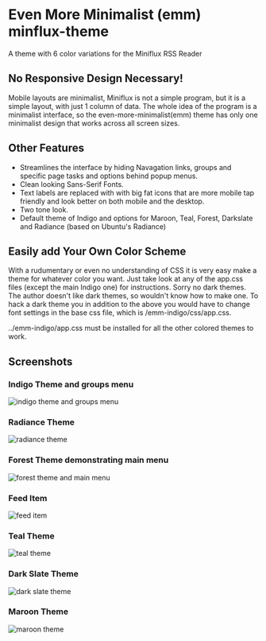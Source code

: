 # Even More Minimalist (emm) minflux-theme
A theme with 6 color variations for the Miniflux RSS Reader

## No Responsive Design Necessary!  
Mobile layouts are minimalist, Miniflux is not a simple program, but it is a simple layout, with just 1 column of data.  The whole idea of the program is a minimalist interface, so the even-more-minimalist(emm) theme has only one minimalist design that works across all screen sizes.  

## Other Features
* Streamlines the interface by hiding Navagation links, groups and specific page tasks and options behind popup menus.  
* Clean looking Sans-Serif Fonts.  
* Text labels are replaced with with big fat icons that are more mobile tap friendly and look better on both mobile and the desktop.  
* Two tone look.  
* Default theme of Indigo and options for Maroon, Teal, Forest, Darkslate and Radiance (based on Ubuntu's Radiance)

## Easily add Your Own Color Scheme
With a rudumentary or even no understanding of CSS it is very easy make a theme for whatever color you want.  Just take look at any of the app.css files (except the main Indigo one) for instructions.  Sorry no dark themes.  The author doesn't like dark themes, so wouldn't know how to make one.  To hack a dark theme you in addition to the above you would have to change font settings in the base css file, which is /emm-indigo/css/app.css.  

../emm-indigo/app.css must be installed for all the other colored themes to work.

## Screenshots
### Indigo Theme and groups menu
![indigo theme and groups menu](indigo.theme.groups.menu.png "indigo theme and groups menu")
### Radiance Theme
![radiance theme](radience.theme.png "radiance theme")
### Forest Theme demonstrating main menu
![forest theme and main menu](forest.theme.main.menu.png "forest theme and main menu")
### Feed Item
![feed item](article.page.png "feed article")
### Teal Theme
![teal theme](teal.theme.png "teal theme")
### Dark Slate Theme
![dark slate theme](darkslate.theme.png "dark slate theme")
### Maroon Theme
![maroon theme](maroon.theme.png "maroon theme")
